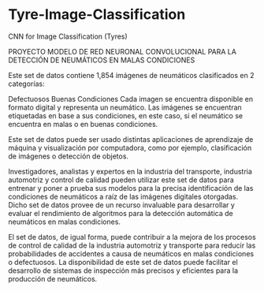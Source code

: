 # Tyre-Image-Classification
CNN for Image Classification (Tyres)

PROYECTO MODELO DE RED NEURONAL CONVOLUCIONAL PARA LA DETECCIÓN DE NEUMÁTICOS EN MALAS CONDICIONES

Este set de datos contiene 1,854 imágenes de neumáticos clasificados en 2 categorías:

Defectuosos
Buenas Condiciones
Cada imagen se encuentra disponible en formato digital y representa un neumático. Las imágenes se encuentran etiquetadas en base a sus condiciones, en este caso, si el neumático se encuentra en malas o en buenas condiciones.


Este set de datos puede ser usado distintas aplicaciones de aprendizaje de máquina y visualización por computadora, como por ejemplo, clasificación de imágenes o detección de objetos.


Investigadores, analistas y expertos en la industria del transporte, industria automotriz y control de calidad pueden utilizar este set de datos para entrenar y poner a prueba sus modelos para la precisa identificación de las condiciones de neumáticos a raíz de las imágenes digitales otorgadas. Dicho set de datos provee de un recurso invaluable para desarrollar y evaluar el rendimiento de algoritmos para la detección automática de neumáticos en malas condiciones.


El set de datos, de igual forma, puede contribuir a la mejora de los procesos de control de calidad de la industria automotriz y transporte para reducir las probabilidades de accidentes a causa de neumáticos en malas condiciones o defectuosos. La disponibilidad de este set de datos puede facilitar el desarrollo de sistemas de inspección más precisos y eficientes para la producción de neumáticos.
